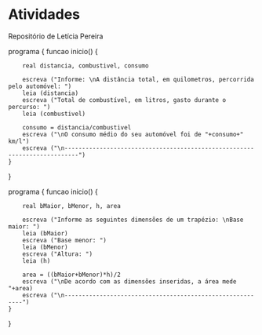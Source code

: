 # Atividades
Repositório de Letícia Pereira

programa {
	funcao inicio() {
	
		real distancia, combustivel, consumo
		
		escreva ("Informe: \nA distância total, em quilometros, percorrida pelo automóvel: ")
		leia (distancia)
		escreva ("Total de combustível, em litros, gasto durante o percurso: ")
		leia (combustivel)
		
		consumo = distancia/combustivel
		escreva ("\nO consumo médio do seu automóvel foi de "+consumo+" km/l")
		escreva ("\n--------------------------------------------------------------------------")
	}
}

programa {
	funcao inicio() {
	
		real bMaior, bMenor, h, area
		
		escreva ("Informe as seguintes dimensões de um trapézio: \nBase maior: ")
		leia (bMaior)
		escreva ("Base menor: ")
		leia (bMenor)
		escreva ("Altura: ")
		leia (h)
		
		area = ((bMaior+bMenor)*h)/2
		escreva ("\nDe acordo com as dimensões inseridas, a área mede "+area)
		escreva ("\n----------------------------------------------------------")
	}
}
